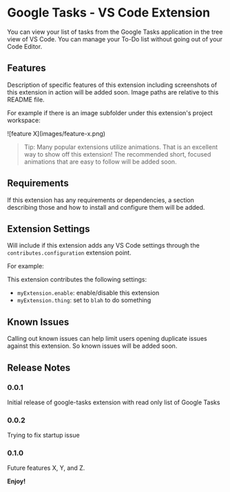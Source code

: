 # Google Tasks - VS Code Extension

You can view your list of tasks from the Google Tasks application in the tree view of VS Code.
You can manage your To-Do list without going out of your Code Editor.

## Features

Description of specific features of this extension including screenshots of this extension in action will be added soon. Image paths are relative to this README file.

For example if there is an image subfolder under this extension's project workspace:

\!\[feature X\]\(images/feature-x.png\)

> Tip: Many popular extensions utilize animations. That is an excellent way to show off this extension! The recommended short, focused animations that are easy to follow will be added soon.

## Requirements

If this extension has any requirements or dependencies, a section describing those and how to install and configure them will be added.

## Extension Settings

Will include if this extension adds any VS Code settings through the `contributes.configuration` extension point.

For example:

This extension contributes the following settings:

- `myExtension.enable`: enable/disable this extension
- `myExtension.thing`: set to `blah` to do something

## Known Issues

Calling out known issues can help limit users opening duplicate issues against this extension. So known issues will be added soon.

## Release Notes

### 0.0.1

Initial release of google-tasks extension with read only list of Google Tasks

### 0.0.2

Trying to fix startup issue

### 0.1.0

Future features X, Y, and Z.

**Enjoy!**

